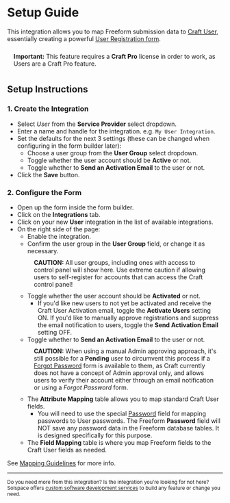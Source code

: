 # Setup Guide
This integration allows you to map Freeform submission data to [Craft User](https://craftcms.com/docs/4.x/users.html), essentially creating a powerful [User Registration form](https://docs.solspace.com/craft/freeform/v5/guides/speciality-forms/user-registration/).

<span class="note warning"><b>Important:</b> This feature requires a <b>Craft Pro</b> license in order to work, as Users are a Craft Pro feature.</span>

## Setup Instructions

### 1. Create the Integration

- Select *User* from the **Service Provider** select dropdown.
- Enter a name and handle for the integration. e.g. `My User Integration`.
- Set the defaults for the next 3 settings (these can be changed when configuring in the form builder later):
    - Choose a user group from the **User Group** select dropdown.
    - Toggle whether the user account should be **Active** or not.
    - Toggle whether to **Send an Activation Email** to the user or not.
- Click the **Save** button.

### 2. Configure the Form

- Open up the form inside the form builder.
- Click on the **Integrations** tab.
- Click on your new **User** integration in the list of available integrations.
- On the right side of the page:
    - Enable the integration.
    - Confirm the user group in the **User Group** field, or change it as necessary.
        <span class="note danger"><b>CAUTION:</b> All user groups, including ones with access to control panel will show here. Use extreme caution if allowing users to self-register for accounts that can access the Craft control panel!</span>
    - Toggle whether the user account should be **Activated** or not.
        - If you'd like new users to not yet be activated and receive the Craft User Activation email, toggle the **Activate Users** setting ON. If you'd like to manually approve registrations and suppress the email notification to users, toggle the **Send Activation Email** setting OFF.
    - Toggle whether to **Send an Activation Email** to the user or not.
        <span class="note danger"><b>CAUTION:</b> When using a manual Admin approving approach, it's still possible for a <b>Pending</b> user to circumvent this process if a <a href="https://craftcms.com/knowledge-base/front-end-user-accounts#reset-password-forms">Forgot Password</a> form is available to them, as Craft currently does not have a concept of Admin approval only, and allows users to verify their account either through an email notification or using a <i>Forgot Password</i> form.</span>
    - The **Attribute Mapping** table allows you to map standard Craft User fields.
        - You will need to use the special [Password](https://docs.solspace.com/craft/freeform/v5/forms/fields/#password) field for mapping passwords to User passwords. The Freeform **Password** field will NOT save any password data in the Freeform database tables. It is designed specifically for this purpose.
    - The **Field Mapping** table is where you map Freeform fields to the Craft User fields as needed.

See [Mapping Guidelines](https://docs.solspace.com/craft/freeform/v5/integrations/elements/#mapping-guidelines) for more info.

---

<small>Do you need more from this integration? Is the integration you're looking for not here? Solspace offers [custom software development services](https://docs.solspace.com/support/premium/) to build any feature or change you need.</small>

<style type="text/css">.warning {display:block;padding:10px 15px;border:1px solid var(--warning-color);border-radius:5px;}.danger {color:var(--error-color);display:block;padding:10px 15px;border:1px solid var(--error-color);border-radius:5px;}</style>